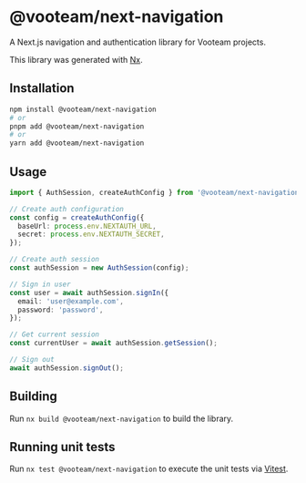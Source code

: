 # @vooteam/next-navigation

A Next.js navigation and authentication library for Vooteam projects.

This library was generated with [Nx](https://nx.dev).

## Installation

```bash
npm install @vooteam/next-navigation
# or
pnpm add @vooteam/next-navigation
# or
yarn add @vooteam/next-navigation
```

## Usage

```typescript
import { AuthSession, createAuthConfig } from '@vooteam/next-navigation';

// Create auth configuration
const config = createAuthConfig({
  baseUrl: process.env.NEXTAUTH_URL,
  secret: process.env.NEXTAUTH_SECRET,
});

// Create auth session
const authSession = new AuthSession(config);

// Sign in user
const user = await authSession.signIn({
  email: 'user@example.com',
  password: 'password',
});

// Get current session
const currentUser = await authSession.getSession();

// Sign out
await authSession.signOut();
```

## Building

Run `nx build @vooteam/next-navigation` to build the library.

## Running unit tests

Run `nx test @vooteam/next-navigation` to execute the unit tests via [Vitest](https://vitest.dev/).
